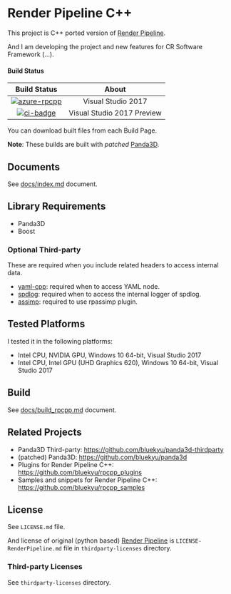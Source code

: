 # Render Pipeline C++

This project is C++ ported version of [Render Pipeline](https://github.com/tobspr/RenderPipeline).

And I am developing the project and new features for CR Software Framework (...).

#### Build Status
| Build Status                 | About                      |
| :--------------------------: | :------------------------: |
| [![azure-rpcpp]][azure-link] | Visual Studio 2017         |
| [![ci-badge]][ci-link]       | Visual Studio 2017 Preview |

[ci-badge]: https://ci.appveyor.com/api/projects/status/uo5j9rd751aux6l1/branch/master?svg=true "AppVeyor build status"
[ci-link]: https://ci.appveyor.com/project/bluekyu/render-pipeline-cpp/branch/master "AppVeyor build link"
[azure-rpcpp]: https://dev.azure.com/bluekyu/rpcpp-devops/_apis/build/status/render_pipeline_cpp/render_pipeline_cpp "Azure Pipelines status"
[azure-link]: https://dev.azure.com/bluekyu/rpcpp-devops/_build/latest?definitionId=4 "Azure Pipelines link"

You can download built files from each Build Page.

**Note**: These builds are built with *patched* [Panda3D](https://github.com/bluekyu/panda3d).



## Documents
See [docs/index.md](docs/index.md) document.



## Library Requirements
- Panda3D
- Boost

### Optional Third-party
These are required when you include related headers to access internal data.

- [yaml-cpp](https://github.com/jbeder/yaml-cpp): required when to access YAML node.
- [spdlog](https://github.com/gabime/spdlog): required when to access the internal logger of spdlog.
- [assimp](https://github.com/assimp/assimp): required to use rpassimp plugin.



## Tested Platforms
I tested it in the following platforms:
- Intel CPU, NVIDIA GPU, Windows 10 64-bit, Visual Studio 2017
- Intel CPU, Intel GPU (UHD Graphics 620), Windows 10 64-bit, Visual Studio 2017



## Build
See [docs/build_rpcpp.md](docs/build_rpcpp.md) document.



## Related Projects
- Panda3D Third-party: https://github.com/bluekyu/panda3d-thirdparty
- (patched) Panda3D: https://github.com/bluekyu/panda3d
- Plugins for Render Pipeline C++: https://github.com/bluekyu/rpcpp_plugins
- Samples and snippets for Render Pipeline C++: https://github.com/bluekyu/rpcpp_samples



## License
See `LICENSE.md` file.

And license of original (python based) [Render Pipeline](https://github.com/tobspr/RenderPipeline)
is `LICENSE-RenderPipeline.md` file in `thirdparty-licenses` directory.

### Third-party Licenses
See `thirdparty-licenses` directory.
